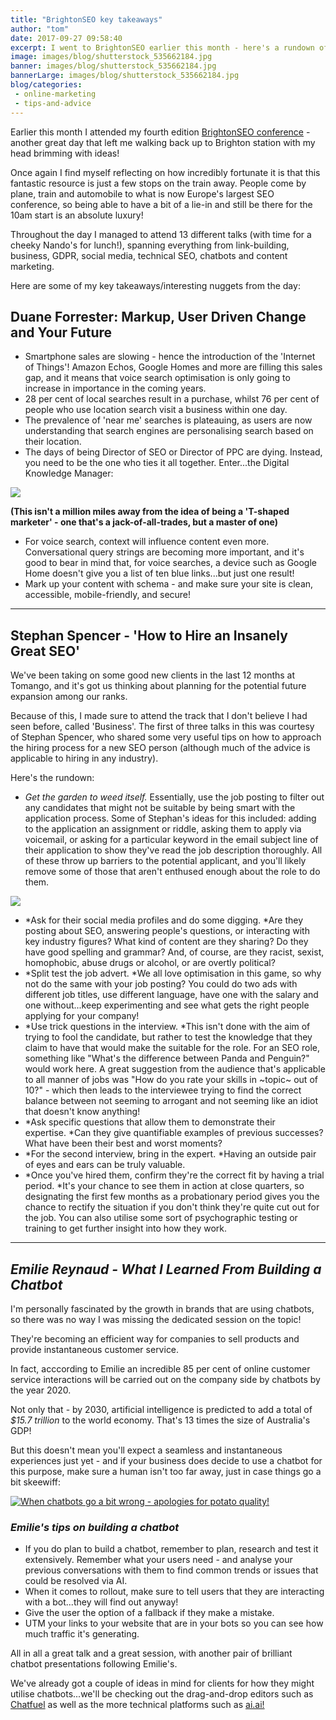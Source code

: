 ```yaml
---
title: "BrightonSEO key takeaways"
author: "tom"
date: 2017-09-27 09:58:40
excerpt: I went to BrightonSEO earlier this month - here's a rundown of some of my favourite presentations!
image: images/blog/shutterstock_535662184.jpg
banner: images/blog/shutterstock_535662184.jpg
bannerLarge: images/blog/shutterstock_535662184.jpg
blog/categories: 
 - online-marketing
 - tips-and-advice
---
```


Earlier this month I attended my fourth edition [BrightonSEO conference](http://www.brightonseo.com) - another great day that left me walking back up to Brighton station with my head brimming with ideas!

Once again I find myself reflecting on how incredibly fortunate it is that this fantastic resource is just a few stops on the train away. People come by plane, train and automobile to what is now Europe's largest SEO conference, so being able to have a bit of a lie-in and still be there for the 10am start is an absolute luxury!

Throughout the day I managed to attend 13 different talks (with time for a cheeky Nando's for lunch!), spanning everything from link-building, business, GDPR, social media, technical SEO, chatbots and content marketing.

Here are some of my key takeaways/interesting nuggets from the day:

## Duane Forrester: Markup, User Driven Change and Your Future


- Smartphone sales are slowing - hence the introduction of the 'Internet of Things'! Amazon Echos, Google Homes and more are filling this sales gap, and it means that voice search optimisation is only going to increase in importance in the coming years.
- 28 per cent of local searches result in a purchase, whilst 76 per cent of people who use location search visit a business within one day.
- The prevalence of 'near me' searches is plateauing, as users are now understanding that search engines are personalising search based on their location.
- The days of being Director of SEO or Director of PPC are dying. Instead, you need to be the one who ties it all together. Enter...the Digital Knowledge Manager:


![](images/blog/Duane-Forrester-Brighton-SEO-Digital-Knowledge-Manager-Slide-e1506073159241-1024x768.jpg)

__(This isn't a million miles away from the idea of being a 'T-shaped marketer' - one that's a jack-of-all-trades, but a master of one)__

- For voice search, context will influence content even more. Conversational query strings are becoming more important, and it's good to bear in mind that, for voice searches, a device such as Google Home doesn't give you a list of ten blue links...but just one result!
- Mark up your content with schema - and make sure your site is clean, accessible, mobile-friendly, and secure!

---

## Stephan Spencer - 'How to Hire an Insanely Great SEO'

We've been taking on some good new clients in the last 12 months at Tomango, and it's got us thinking about planning for the potential future expansion among our ranks.

Because of this, I made sure to attend the track that I don't believe I had seen before, called 'Business'. The first of three talks in this was courtesy of Stephan Spencer, who shared some very useful tips on how to approach the hiring process for a new SEO person (although much of the advice is applicable to hiring in any industry).

Here's the rundown:

- *Get the garden to weed itself.* Essentially, use the job posting to filter out any candidates that might not be suitable by being smart with the application process. Some of Stephan's ideas for this included: adding to the application an assignment or riddle, asking them to apply via voicemail, or asking for a particular keyword in the email subject line of their application to show they've read the job description thoroughly. All of these throw up barriers to the potential applicant, and you'll likely remove some of those that aren't enthused enough about the role to do them.


[![](images/blog/DJwrUMRU8AATktU-1024x512.jpg)](/images/blog/DJwrUMRU8AATktU.jpg)

- *Ask for their social media profiles and do some digging. *Are they posting about SEO, answering people's questions, or interacting with key industry figures? What kind of content are they sharing? Do they have good spelling and grammar? And, of course, are they racist, sexist, homophobic, abuse drugs or alcohol, or are overtly political?
- *Split test the job advert. *We all love optimisation in this game, so why not do the same with your job posting? You could do two ads with different job titles, use different language, have one with the salary and one without...keep experimenting and see what gets the right people applying for your company!
- *Use trick questions in the interview. *This isn't done with the aim of trying to fool the candidate, but rather to test the knowledge that they claim to have that would make the suitable for the role. For an SEO role, something like "What's the difference between Panda and Penguin?" would work here. A great suggestion from the audience that's applicable to all manner of jobs was "How do you rate your skills in ~topic~ out of 10?" - which then leads to the interviewee trying to find the correct balance between not seeming to arrogant and not seeming like an idiot that doesn't know anything!
- *Ask specific questions that allow them to demonstrate their expertise. *Can they give quantifiable examples of previous successes? What have been their best and worst moments?
- *For the second interview, bring in the expert. *Having an outside pair of eyes and ears can be truly valuable.
- *Once you've hired them, confirm they're the correct fit by having a trial period. *It's your chance to see them in action at close quarters, so designating the first few months as a probationary period gives you the chance to rectify the situation if you don't think they're quite cut out for the job. You can also utilise some sort of psychographic testing or training to get further insight into how they work.



---


## *Emilie Reynaud - What I Learned From Building a Chatbot*

I'm personally fascinated by the growth in brands that are using chatbots, so there was no way I was missing the dedicated session on the topic!

They're becoming an efficient way for companies to sell products and provide instantaneous customer service.

In fact, acccording to Emilie an incredible 85 per cent of online customer service interactions will be carried out on the company side by chatbots by the year 2020.

Not only that - by 2030, artificial intelligence is predicted to add a total of *$15.7 trillion* to the world economy. That's 13 times the size of Australia's GDP!

But this doesn't mean you'll expect a seamless and instantaneous experiences just yet - and if your business does decide to use a chatbot for this purpose, make sure a human isn't too far away, just in case things go a bit skeewiff:

[![](images/blog/20170915_152109-e1506503985511-768x1024.jpg "When chatbots go a bit wrong - apologies for potato quality!")](/images/blog/20170915_152109-e1506503985511.jpg)

### *Emilie's tips on building a chatbot*


- If you do plan to build a chatbot, remember to plan, research and test it extensively. Remember what your users need - and analyse your previous conversations with them to find common trends or issues that could be resolved via AI.
- When it comes to rollout, make sure to tell users that they are interacting with a bot...they will find out anyway!
- Give the user the option of a fallback if they make a mistake.
- UTM your links to your website that are in your bots so you can see how much traffic it's generating.


All in all a great talk and a great session, with another pair of brilliant chatbot presentations following Emilie's.

We've already got a couple of ideas in mind for clients for how they might utilise chatbots...we'll be checking out the drag-and-drop editors such as [Chatfuel](http://www.chatfuel.com) as well as the more technical platforms such as [ai.ai!](http://www.ai.ai)


